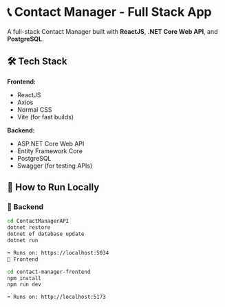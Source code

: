# 📞 Contact Manager - Full Stack App

A full-stack Contact Manager built with **ReactJS**, **.NET Core Web API**, and **PostgreSQL**.

## 🛠️ Tech Stack

**Frontend:**  
- ReactJS  
- Axios  
- Normal CSS  
- Vite (for fast builds)

**Backend:**  
- ASP.NET Core Web API  
- Entity Framework Core  
- PostgreSQL  
- Swagger (for testing APIs)

## 🚀 How to Run Locally

### 🔹 Backend

```bash
cd ContactManagerAPI
dotnet restore
dotnet ef database update
dotnet run

➡️ Runs on: https://localhost:5034
🔹 Frontend

cd contact-manager-frontend
npm install
npm run dev

➡️ Runs on: http://localhost:5173

